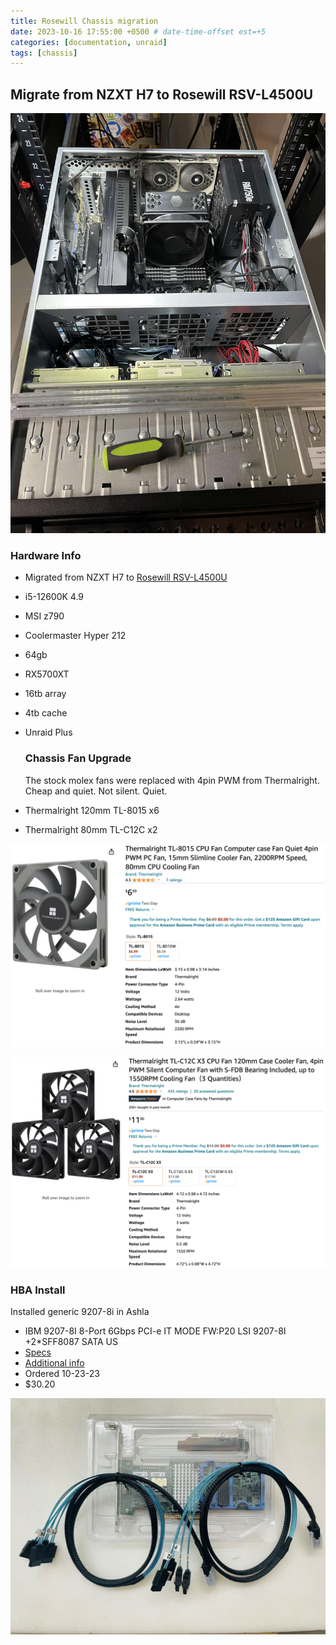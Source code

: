 ```yaml
---
title: Rosewill Chassis migration
date: 2023-10-16 17:55:00 +0500 # date-time-offset est=+5
categories: [documentation, unraid]
tags: [chassis]
---
```


## Migrate from NZXT H7 to Rosewill RSV-L4500U

![](/assets/posts/2024-01/2024-01-06_3.png)

### Hardware Info

- Migrated from NZXT H7 to [Rosewill RSV-L4500U](https://www.rosewill.com/rosewill-rsv-l4500u-black/p/9SIA072GJ92805)
- i5-12600K 4.9
- MSI z790
- Coolermaster Hyper 212 
- 64gb
- RX5700XT
- 16tb array
- 4tb cache
- Unraid Plus

  ### Chassis Fan Upgrade
  The stock molex fans were replaced with 4pin PWM from Thermalright. Cheap and quiet. Not silent. Quiet. 
- Thermalright 120mm TL-8015 x6
- Thermalright 80mm TL-C12C x2

![](/assets/posts/2024-01/TL-8015_80mm.png)

![](/assets/posts/2024-01/TL-C12C_120mm.png)


### HBA Install
Installed generic 9207-8i in Ashla
- IBM 9207-8I 8-Port 6Gbps PCI-e IT MODE FW:P20 LSI 9207-8I +2*SFF8087 SATA US
- [Specs](https://www.ebay.com/itm/394092298022)
- [Additional info]()
- Ordered 10-23-23
- $30.20

![](/assets/posts/2024-01/2024-01-06_1.png)